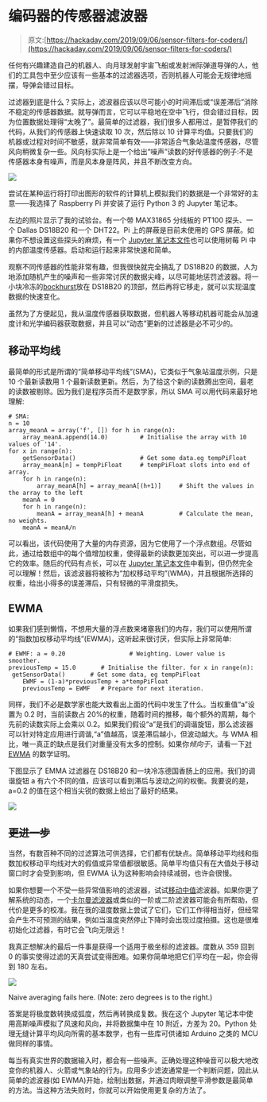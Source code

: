 # 编码器的传感器滤波器

> 原文:[https://hackaday.com/2019/09/06/sensor-filters-for-coders/](https://hackaday.com/2019/09/06/sensor-filters-for-coders/)

任何有兴趣建造自己的机器人、向月球发射宇宙飞船或发射洲际弹道导弹的人，他们的工具包中至少应该有一些基本的过滤器选项，否则机器人可能会无规律地摇摆，导弹会错过目标。

过滤器到底是什么？实际上，滤波器应该以尽可能小的时间滞后或“误差滞后”消除不稳定的传感器数据。就导弹而言，它可以平稳地在空中飞行，但会错过目标，因为位置数据处理得“太晚了”。最简单的过滤器，我们很多人都用过，是暂停我们的代码，从我们的传感器上快速读取 10 次，然后除以 10 计算平均值。只要我们的机器或过程对时间不敏感，就非常简单有效——非常适合气象站温度传感器，尽管风向稍微复杂一些。风向标实际上是一个给出“噪声”读数的好传感器的例子:不是传感器本身有噪声，而是风本身是阵风，并且不断改变方向。

![](../Images/c0e2a5199cd20322cb215bbcc498c813.png)

尝试在某种运行将打印出图形的软件的计算机上模拟我们的数据是一个非常好的主意——我选择了 Raspberry Pi 并安装了运行 Python 3 的 Jupyter 笔记本。

左边的照片显示了我的试验台。有一个带 MAX31865 分线板的 PT100 探头、一个 Dallas DS18B20 和一个 DHT22。Pi 上的屏蔽是目前未使用的 GPS 屏蔽。如果你不想设置这些探头的麻烦，有一个 [Jupyter 笔记本文件](https://github.com/paddygoat/Kalman-Filters/blob/master/Filters_For_Coders.ipynb)也可以使用树莓 Pi 中的内部温度传感器。启动和运行起来非常快速和简单。

观察不同传感器的性能非常有趣，但我很快就完全搞乱了 DS18B20 的数据，人为地添加随机产生的噪声和一些非常讨厌的数据尖峰，以尽可能地惩罚滤波器。将一小块冷冻的[bockhurst](https://en.wikipedia.org/wiki/Bockwurst)放在 DS18B20 的顶部，然后再将它移走，就可以实现温度数据的快速变化。

虽然为了方便起见，我从温度传感器获取数据，但机器人等移动机器可能会从加速度计和光学编码器获取数据，并且可以“动态”更新的过滤器是必不可少的。

## 移动平均线

最简单的形式是所谓的“简单移动平均线”(SMA)，它类似于气象站温度示例，只是 10 个最新读数用 1 个最新读数更新。然后，为了给这个新的读数腾出空间，最老的读数被剔除。因为我们是程序员而不是数学家，所以 SMA 可以用代码来最好地理解:

```
# SMA:
n = 10
array_meanA = array('f', []) for h in range(n):
    array_meanA.append(14.0)         # Initialise the array with 10 values of '14'.
for x in range(n):
    getSensorData()                  # Get some data.eg tempPiFloat
    array_meanA[n] = tempPiFloat     # tempPiFloat slots into end of array.
    for h in range(n):
        array_meanA[h] = array_meanA[(h+1)]     # Shift the values in the array to the left
    meanA = 0
    for h in range(n):
        meanA = array_meanA[h] + meanA          # Calculate the mean, no weights.
    meanA = meanA/n
```

可以看出，该代码使用了大量的内存资源，因为它使用了一个浮点数组。尽管如此，通过给数组中的每个值增加权重，使得最新的读数更加突出，可以进一步提高它的效率。随后的代码有点长，可以在 [Jupyter 笔记本文件](https://github.com/paddygoat/Kalman-Filters/blob/master/Filters_For_Coders.ipynb)中看到，但仍然完全可以理解！然后，该滤波器将被称为“加权移动平均”(WMA)，并且根据所选择的权重，给出小得多的误差滞后，只有轻微的平滑度损失。

## EWMA

如果我们感到懒惰，不想用大量的浮点数来堵塞我们的内存，我们可以使用所谓的“指数加权移动平均线”(EWMA)，这听起来很讨厌，但实际上非常简单:

```
# EWMF: a = 0.20                  # Weighting. Lower value is smoother.
previousTemp = 15.0       # Initialise the filter. for x in range(n): 
 getSensorData()       # Get some data, eg tempPiFloat
    EWMF = (1-a)*previousTemp + a*tempPiFloat
    previousTemp = EWMF   # Prepare for next iteration. 
```

同样，我们不必是数学家也能大致看出上面的代码中发生了什么。当权重值“a”设置为 0.2 时，当前读数占 20%的权重，随着时间的推移，每个额外的周期，每个先前的读数实际上会乘以 0.2。如果我们假设“a”是我们的调谐旋钮，那么滤波器可以针对特定应用进行调谐,“a”值越高，误差滞后越小，但波动越大。与 WMA 相比，唯一真正的缺点是我们对重量没有太多的控制。如果你*倾向于*，请看一下[对 EWMA](https://en.wikipedia.org/wiki/Moving_average) 的数学证明。

下图显示了 EMMA 过滤器在 DS18B20 和一块冷冻德国香肠上的应用。我们的调谐旋钮 a 有六个不同的值，应该可以看到滞后与波动之间的权衡。我要说的是，a=0.2 的值在这个相当尖锐的数据上给出了最好的结果。

![](../Images/260f09e7925efbc2982b1176e2eb5f62.png)

## ~~更进一步~~

当然，有数百种不同的过滤算法可供选择，它们都有优缺点。简单移动平均线和指数加权移动平均线对大的假值或异常值都很敏感。简单平均值只有在大值处于移动窗口时才会受到影响，但 EWMA 认为这种影响会持续减弱，也许会很慢。

如果你想要一个不受一些异常值影响的滤波器，试试[移动中值](https://en.wikipedia.org/wiki/Moving_average#Moving_median)滤波器。如果你更了解系统的动态，一个[卡尔曼滤波器](https://en.wikipedia.org/wiki/Kalman_filter)或类似的一阶或二阶滤波器可能会有所帮助，但代价是更多的校准。我在我的温度数据上尝试了它们，它们工作得相当好，但经常会产生不可预测的结果，例如当温度突然停止下降时会出现过度拍摄。这也是很难初始化过滤器，有时它会飞向无限远！

我真正想解决的最后一件事是获得一个适用于极坐标的滤波器。度数从 359 回到 0 的事实使得过滤的天真尝试变得困难。如果你简单地把它们平均在一起，你会得到 180 左右。

![](../Images/5a1a7136dde68c307374cb8edcc970f2.png)

Naive averaging fails here. (Note: zero degrees is to the right.)

答案是将极度数转换成弧度，然后再转换成复数。我在这个 Jupyter 笔记本中使用高斯噪声模拟了风速和风向，并将数据集中在 10 附近，方差为 20。Python 处理无缝计算平均风向所需的基本数学，也有一些库可供诸如 Arduino 之类的 MCU 做同样的事情。

每当有真实世界的数据输入时，都会有一些噪声。正确处理这种噪音可以极大地改变你的机器人、火箭或气象站的行为。应用多少滤波通常是一个判断问题，因此从简单的滤波器(如 EWMA)开始，绘制出数据，并通过肉眼调整平滑参数是最简单的方法。当这种方法失败时，你就可以开始使用更复杂的方法了。